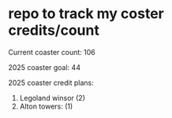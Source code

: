 # repo to track my coster credits/count

Current coaster count: 106

2025 coaster goal: 44

2025 coaster credit plans:

1. Legoland winsor (2)
2. Alton towers: (1)
